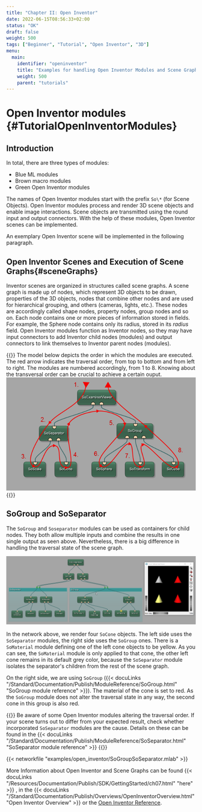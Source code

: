 ```yaml
---
title: "Chapter II: Open Inventor"
date: 2022-06-15T08:56:33+02:00
status: "OK"
draft: false
weight: 500
tags: ["Beginner", "Tutorial", "Open Inventor", "3D"]
menu: 
  main:
    identifier: "openinventor"
    title: "Examples for handling Open Inventor Modules and Scene Graphs in MeVisLab."
    weight: 500
    parent: "tutorials"
---
```


# Open Inventor modules {#TutorialOpenInventorModules}
## Introduction

In total, there are three types of modules:
* Blue ML modules
* Brown macro modules
* Green Open Inventor modules

The names of Open Inventor modules start with the prefix `So\*` (for Scene Objects). Open Inventor modules process and render 3D scene objects and enable image interactions. Scene objects are transmitted using the round input and output connectors. With the help of these modules, Open Inventor scenes can be implemented.

An exemplary Open Inventor scene will be implemented in the following paragraph.

## Open Inventor Scenes and Execution of Scene Graphs{#sceneGraphs}

Inventor scenes are organized in structures called scene graphs. A scene graph is made up of nodes, which represent 3D objects to be drawn, properties of the 3D objects, nodes that combine other nodes and are used for hierarchical grouping, and others (cameras, lights, etc.). These nodes are accordingly called shape nodes, property nodes, group nodes and so on. Each node contains one or more pieces of information stored in fields. For example, the Sphere node contains only its radius, stored in its *radius* field. Open Inventor modules function as Inventor nodes, so they may have input connectors to add Inventor child nodes (modules) and output connectors to link themselves to Inventor parent nodes (modules).

{{<alert class="info" caption="Execution order in Open Inventor scenes">}}
The model below depicts the order in which the modules are executed. The red arrow indicates the traversal order, from top to bottom and from left to right. The modules are numbered accordingly, from 1 to 8. Knowing about the transversal order can be crucial to achieve a certain ouput.
![Traversing in Open Inventor](/images/tutorials/openinventor/OI1_13.png "Traversing through a network of Open Inventor modules")
{{</alert>}}

## SoGroup and SoSeparator
The `SoGroup` and `Soseparator` modules can be used as containers for child nodes. They both allow multiple inputs and combine the results in one single output as seen above. Nevertheless, there is a big difference in handling the traversal state of the scene graph.

![SoGroup vs. SoSeparator](/images/tutorials/openinventor/SoGroup_SoSeparator.png "SoGroup vs. SoSeparator")

In the network above, we render four `SoCone` objects. The left side uses the `SoSeparator` modules, the right side uses the `SoGroup` ones. There is a `SoMaterial` module defining one of the left cone objects to be yellow. As you can see, the `SoMaterial` module is only applied to that cone, the other left cone remains in its default grey color, because the `SoSeparator` module isolates the separator's children from the rest of the scene graph.

On the right side, we are using `SoGroup` ({{< docuLinks "/Standard/Documentation/Publish/ModuleReference/SoGroup.html" "SoGroup module reference" >}}). The material of the cone is set to red. As the `SoGroup` module does not alter the traversal state in any way, the second cone in this group is also red.

{{<alert class="check" caption="Check">}}
Be aware of some Open Inventor modules altering the traversal order. If your scene turns out to differ from your expected result, check whether incorporated `SoSeparator` modules are the cause. 
Details on these can be found in the {{< docuLinks "/Standard/Documentation/Publish/ModuleReference/SoSeparator.html" "SoSeparator module reference" >}}
{{</alert>}}
 
{{< networkfile "examples/open_inventor/SoGroupSoSeparator.mlab" >}}

More Information about Open Inventor and Scene Graphs can be found {{< docuLinks "/Resources/Documentation/Publish/SDK/GettingStarted/ch07.html" "here" >}} , in the {{< docuLinks "/Standard/Documentation/Publish/Overviews/OpenInventorOverview.html" "Open Inventor Overview" >}} or the [Open Inventor Reference](https://mevislabdownloads.mevis.de/docs/current/MeVis/ThirdParty/Documentation/Publish/OpenInventorReference/index.html).

